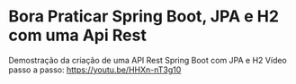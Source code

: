 # Bora Praticar Spring Boot, JPA e H2 com uma Api Rest

Demostração da criação de uma API Rest Spring Boot com JPA e H2
Vídeo passo a passo: https://youtu.be/HHXn-nT3g10
